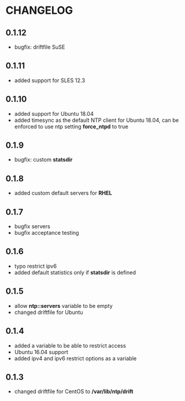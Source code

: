 # CHANGELOG

## 0.1.12

* bugfix: driftfile SuSE

## 0.1.11

* added support for SLES 12.3

## 0.1.10

* added support for Ubuntu 18.04
* added timesync as the default NTP client for Ubuntu 18.04, can be enforced to use ntp setting **force_ntpd** to true

## 0.1.9

* bugfix: custom **statsdir**

## 0.1.8

* added custom default servers for **RHEL**

## 0.1.7

* bugfix servers
* bugfix acceptance testing

## 0.1.6

* typo restrict ipv6
* added default statistics only if **statsdir** is defined

## 0.1.5

* allow **ntp::servers** variable to be empty
* changed driftfile for Ubuntu

## 0.1.4

* added a variable to be able to restrict access
* Ubuntu 16.04 support
* added ipv4 and ipv6 restrict options as a variable

## 0.1.3

* changed driftfile for CentOS to **/var/lib/ntp/drift**
